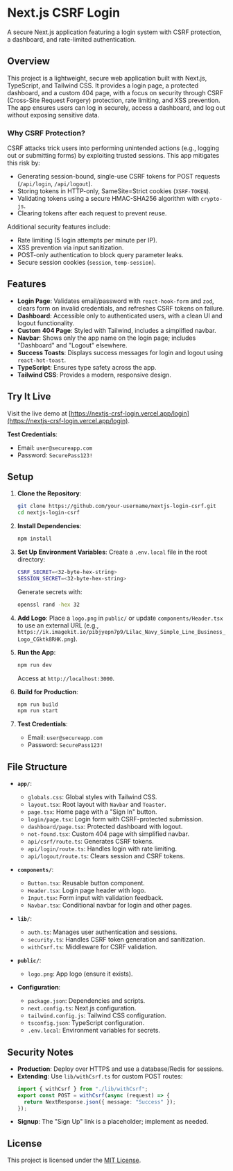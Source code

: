 # Next.js CSRF Login

A secure Next.js application featuring a login system with CSRF protection, a dashboard, and rate-limited authentication.

## Overview

This project is a lightweight, secure web application built with Next.js, TypeScript, and Tailwind CSS. It provides a login page, a protected dashboard, and a custom 404 page, with a focus on security through CSRF (Cross-Site Request Forgery) protection, rate limiting, and XSS prevention. The app ensures users can log in securely, access a dashboard, and log out without exposing sensitive data.

### Why CSRF Protection?

CSRF attacks trick users into performing unintended actions (e.g., logging out or submitting forms) by exploiting trusted sessions. This app mitigates this risk by:

- Generating session-bound, single-use CSRF tokens for POST requests (`/api/login`, `/api/logout`).
- Storing tokens in HTTP-only, SameSite=Strict cookies (`XSRF-TOKEN`).
- Validating tokens using a secure HMAC-SHA256 algorithm with `crypto-js`.
- Clearing tokens after each request to prevent reuse.

Additional security features include:

- Rate limiting (5 login attempts per minute per IP).
- XSS prevention via input sanitization.
- POST-only authentication to block query parameter leaks.
- Secure session cookies (`session`, `temp-session`).

## Features

- **Login Page**: Validates email/password with `react-hook-form` and `zod`, clears form on invalid credentials, and refreshes CSRF tokens on failure.
- **Dashboard**: Accessible only to authenticated users, with a clean UI and logout functionality.
- **Custom 404 Page**: Styled with Tailwind, includes a simplified navbar.
- **Navbar**: Shows only the app name on the login page; includes "Dashboard" and "Logout" elsewhere.
- **Success Toasts**: Displays success messages for login and logout using `react-hot-toast`.
- **TypeScript**: Ensures type safety across the app.
- **Tailwind CSS**: Provides a modern, responsive design.

## Try It Live

Visit the live demo at [https://nextjs-crsf-login.vercel.app/login](https://nextjs-crsf-login.vercel.app/login).

**Test Credentials**:

- Email: `user@secureapp.com`
- Password: `SecurePass123!`

## Setup

1. **Clone the Repository**:

   ```bash
   git clone https://github.com/your-username/nextjs-login-csrf.git
   cd nextjs-login-csrf
   ```

2. **Install Dependencies**:

   ```bash
   npm install
   ```

3. **Set Up Environment Variables**:
   Create a `.env.local` file in the root directory:

   ```bash
   CSRF_SECRET=<32-byte-hex-string>
   SESSION_SECRET=<32-byte-hex-string>
   ```

   Generate secrets with:

   ```bash
   openssl rand -hex 32
   ```

4. **Add Logo**:
   Place a `logo.png` in `public/` or update `components/Header.tsx` to use an external URL (e.g., `https://ik.imagekit.io/pibjyepn7p9/Lilac_Navy_Simple_Line_Business_Logo_CGktk8RHK.png`).

5. **Run the App**:

   ```bash
   npm run dev
   ```

   Access at `http://localhost:3000`.

6. **Build for Production**:

   ```bash
   npm run build
   npm run start
   ```

7. **Test Credentials**:
   - Email: `user@secureapp.com`
   - Password: `SecurePass123!`

## File Structure

- **`app/`**:

  - `globals.css`: Global styles with Tailwind CSS.
  - `layout.tsx`: Root layout with `Navbar` and `Toaster`.
  - `page.tsx`: Home page with a "Sign In" button.
  - `login/page.tsx`: Login form with CSRF-protected submission.
  - `dashboard/page.tsx`: Protected dashboard with logout.
  - `not-found.tsx`: Custom 404 page with simplified navbar.
  - `api/csrf/route.ts`: Generates CSRF tokens.
  - `api/login/route.ts`: Handles login with rate limiting.
  - `api/logout/route.ts`: Clears session and CSRF tokens.

- **`components/`**:

  - `Button.tsx`: Reusable button component.
  - `Header.tsx`: Login page header with logo.
  - `Input.tsx`: Form input with validation feedback.
  - `Navbar.tsx`: Conditional navbar for login and other pages.

- **`lib/`**:

  - `auth.ts`: Manages user authentication and sessions.
  - `security.ts`: Handles CSRF token generation and sanitization.
  - `withCsrf.ts`: Middleware for CSRF validation.

- **`public/`**:

  - `logo.png`: App logo (ensure it exists).

- **Configuration**:
  - `package.json`: Dependencies and scripts.
  - `next.config.ts`: Next.js configuration.
  - `tailwind.config.js`: Tailwind CSS configuration.
  - `tsconfig.json`: TypeScript configuration.
  - `.env.local`: Environment variables for secrets.

## Security Notes

- **Production**: Deploy over HTTPS and use a database/Redis for sessions.
- **Extending**: Use `lib/withCsrf.ts` for custom POST routes:
  ```typescript
  import { withCsrf } from "./lib/withCsrf";
  export const POST = withCsrf(async (request) => {
    return NextResponse.json({ message: "Success" });
  });
  ```
- **Signup**: The "Sign Up" link is a placeholder; implement as needed.

## License

This project is licensed under the [MIT License](LICENSE).
